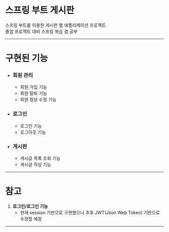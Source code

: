 # 스프링 부트 게시판
스프링 부트를 이용한 게시판 웹 애플리케이션 프로젝트<br/>
졸업 프로젝트 대비 스프링 복습 겸 공부
***

# 구현된 기능
* ### 회원 관리
	* 회원 가입 기능
	* 회원 탈퇴 기능
	* 회원 정보 수정 기능

* ### 로그인
	* 로그인 기능
	* 로그아웃 기능

* ### 게시판
	* 게시글 목록 조회 기능
	* 게시글 작성 기능

***
# 참고
1. <b>로그인/로그인 기능</b>
	* 현재 session 기반으로 구현했으나 추후 JWT(Json Web Token) 기반으로 수정할 예정

***
